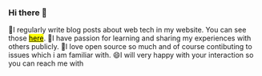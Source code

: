 ### Hi there 👋

🔭<bold>I regularly write blog posts about web tech in my website. You can see those</bold> <a href="https://ulusoymhmmt.com"><mark>here</mark></a>.
👯<bold>I have passion for learning and sharing my experiences with others publicly.</bold>
🌱<bold>I love open source so much and of course contibuting to issues which i am familiar with.</bold>
😄<bold>I will very happy with your interaction so you can reach me with</bold>


<!--
**ulusoymhmmt/ulusoymhmmt** is a ✨ _special_ ✨ repository because its `README.md` (this file) appears on your GitHub profile.

Here are some ideas to get you started:

- 🔭 I’m currently working on ...
- 🌱 I’m currently learning ...
- 👯 I’m looking to collaborate on ...
- 🤔 I’m looking for help with ...
- 💬 Ask me about ...
- 📫 How to reach me: ...
- 😄 Pronouns: ...
- ⚡ Fun fact: ...
-->


